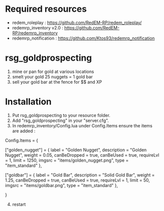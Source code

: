 # Required resources
- redem_roleplay : https://github.com/RedEM-RP/redem_roleplay/
- redemrp_inventory v2.0 : https://github.com/RedEM-RP/redemrp_inventory
- redemrp_notification : https://github.com/Ktos93/redemrp_notification

# rsg_goldprospecting

1. mine or pan for gold at various locations
2. smelt your gold 25 nuggets = 1 gold bar
3. sell your gold bar at the fence for $$ and XP

# Installation
1. Put rsg_goldprospecting to your resource folder.
2. Add "rsg_goldprospecting" in your "server.cfg".
3. In redemrp_inventory/Config.lua under Config.Items ensure the items are added :

Config.Items = {

["golden_nugget"] = {
		label = "Golden Nugget",
		description = "Golden Nugget",
		weight = 0.05,
		canBeDropped = true,
		canBeUsed = true,
		requireLvl = 1,
		limit = 1250,
		imgsrc = "items/golden_nugget.png",
		type = "item_standard"
	},
	
["goldbar"] = {
		label = "Gold Bar",
		description = "Solid Gold Bar",
		weight = 1.25,
		canBeDropped = true,
		canBeUsed = true,
		requireLvl = 1,
		limit = 50,
		imgsrc = "items/goldbar.png",
		type = "item_standard"
	},
	
}

4. restart
